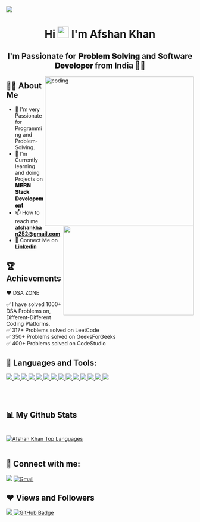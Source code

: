 <img src="lkbn.png">                     

<h1 align="center">Hi <img src="https://raw.githubusercontent.com/MartinHeinz/MartinHeinz/master/wave.gif" width="30px"> I'm <b>Afshan Khan</b></h1>
<h2 align="center"><b>I'm Passionate for 𝐏𝐫𝐨𝐛𝐥𝐞𝐦 𝐒𝐨𝐥𝐯𝐢𝐧𝐠 and Software 𝐃𝐞𝐯𝐞𝐥𝐨𝐩𝐞𝐫 from India 🏳️‍🌈</b></h2>


<!-- <img align="right" alt="Coding" width="400" src="bn.gif"> -->
<img align="right" alt="coding" width="400" src="https://camo.githubusercontent.com/cae12fddd9d6982901d82580bdf321d81fb299141098ca1c2d4891870827bf17/68747470733a2f2f6d69726f2e6d656469756d2e636f6d2f6d61782f313336302f302a37513379765349765f7430696f4a2d5a2e676966" />

## 🙋‍♂️ About Me
<a><img align="right" src="MyLCGoldBedge.gif" width="350" height="240" /></a>
- 🥋 I'm very Passionate for Programming and Problem-Solving.
- 📘 I’m Currently learning and doing Projects on **𝐌𝐄𝐑𝐍 𝐒𝐭𝐚𝐜𝐤 𝐃𝐞𝐯𝐞𝐥𝐨𝐩𝐞𝐦𝐞𝐧𝐭**
- 📫 How to reach me **afshankhan252@gmail.com**
- 🔗 Connect Me on [**Linkedin**](https://www.linkedin.com/in/afshan-khan252/)

## 🏆 Achievements

❤️ DSA ZONE

✅ I have solved 1000+ DSA Problems on, Different-Different Coding Platforms. <br>
✅ 317+ Problems solved on LeetCode <br>
✅ 350+ Problems solved on GeeksForGeeks <br>
✅ 400+ Problems solved on CodeStudio <br>

## 🚀 Languages and Tools:

<p align="left">
    <a href="#"> <img src="https://img.icons8.com/color/96/000000/html-5--v1.png"/> </a> 
    <a href="#"> <img src="https://img.icons8.com/color/96/000000/css3.png"/> </a> 
    <a href="#"> <img src="https://img.icons8.com/color/96/000000/javascript.png"/> </a> 
    <a href="#"> <img src="https://img.icons8.com/color/96/000000/bootstrap.png"/> </a> 
    <a href="#"> <img src="https://img.icons8.com/color/96/000000/mysql-logo.png"/> </a>
    <a href="#"> <img src="https://img.icons8.com/color/96/000000/git.png"/> </a>
    <a href="#"> <img src="https://img.icons8.com/ios-filled/100/000000/github.png"/> </a> 
    <a href="#"> <img src="https://img.icons8.com/color/96/000000/visual-studio--v2.png"/> </a>
    <a href="#"> <img src="https://img.icons8.com/color/96/windows-10.png"/> </a>
    <a href="#"> <img src="https://img.icons8.com/color/96/mongodb.png"/> </a>  
    <a href="#"> <img src="https://img.icons8.com/ios/96/express-js.png"/> </a>  
    <a href="#"> <img src="https://img.icons8.com/officel/96/react.png"/> </a> 
    <a href="#"> <img src="https://img.icons8.com/fluency/96/node-js.png"/> </a>
    <a href="#"> <img src="https://img.icons8.com/color/96/000000/python--v1.png"/> </a>
</p>



<br/>
<br/>

## 📊 My Github Stats

   <br/>
<a href="https://github.com/Afshankhan15/github-readme-stats"><img alt="Afshan Khan Top Languages" src="https://github-readme-stats.vercel.app/api/top-langs/?username=Afshankhan15&langs_count=8&count_private=true&layout=compact&theme=react&hide_border=true&bg_color=0D1117" />
</a>


<br/>
<br/>

## 📧 Connect with me:
<p align="left">

<a href = "https://www.linkedin.com/in/afshan-khan252" target="_main"><img src="https://img.icons8.com/fluent/48/000000/linkedin.png"/></a>
[![Gmail](https://img.icons8.com/fluent/48/000000/gmail.png)](mailto:afshankhan252@gmail.com)
</p>



## ❤ Views and Followers
<a href="https://github.com/Meghna-DAS/github-profile-views-counter">
    <img src="https://komarev.com/ghpvc/?username=Afshankhan15">
</a>
<a href="https://github.com/Afshankhan15?tab=followers"><img src="https://img.shields.io/github/followers/Afshankhan15?label=Followers&style=social" alt="GitHub Badge"></a>


